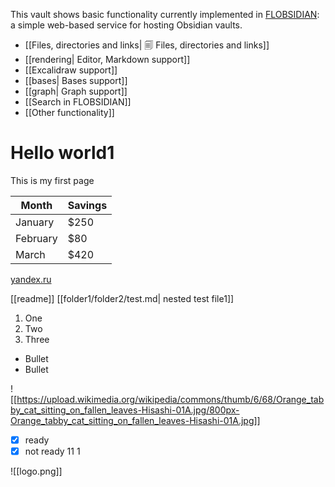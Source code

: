 This vault shows basic functionality currently implemented in [FLOBSIDIAN](https://github.com/bahleg/flobsidian): a simple web-based service for hosting Obsidian vaults.

* [[Files, directories and links| 🗐 Files, directories and links]]
* [[rendering| Editor, Markdown support]]
* [[Excalidraw support]]
* [[bases| Bases support]]
* [[graph| Graph support]]
* [[Search in FLOBSIDIAN]]
* [[Other functionality]]


# Hello world1
This is my first page

| Month    | Savings |
| -------- | ------- |
| January  | $250    |
| February | $80     |
| March    | $420    |

[yandex.ru](yandex.ru)

[[readme]]
[[folder1/folder2/test.md| nested test file1]]

1. One
2. Two
3. Three

* Bullet
* Bullet

![[https://upload.wikimedia.org/wikipedia/commons/thumb/6/68/Orange_tabby_cat_sitting_on_fallen_leaves-Hisashi-01A.jpg/800px-Orange_tabby_cat_sitting_on_fallen_leaves-Hisashi-01A.jpg]]

- [x] ready
- [x] not ready
11
1

![[logo.png]]